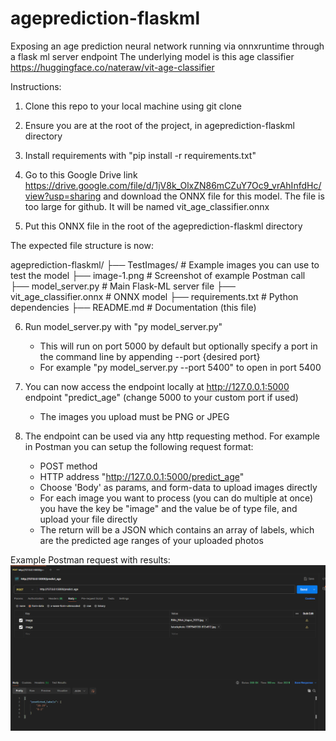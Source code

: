 # ageprediction-flaskml
Exposing an age prediction neural network running via onnxruntime through a flask ml server endpoint
The underlying model is this age classifier https://huggingface.co/nateraw/vit-age-classifier


Instructions:

1. Clone this repo to your local machine using git clone <url>

2. Ensure you are at the root of the project, in ageprediction-flaskml directory

3. Install requirements with "pip install -r requirements.txt"

4. Go to this Google Drive link https://drive.google.com/file/d/1jV8k_OlxZN86mCZuY7Oc9_vrAhInfdHc/view?usp=sharing and download the ONNX file for this model. The file is too large for github. It will be named vit_age_classifier.onnx

5. Put this ONNX file in the root of the ageprediction-flaskml directory

The expected file structure is now:

ageprediction-flaskml/
├── TestImages/              # Example images you can use to test the model
├── image-1.png              # Screenshot of example Postman call
├── model_server.py          # Main Flask-ML server file
├── vit_age_classifier.onnx  # ONNX model
├── requirements.txt         # Python dependencies
├── README.md                # Documentation (this file)

6. Run model_server.py with "py model_server.py"
    - This will run on port 5000 by default but optionally specify a port in the command line by appending --port {desired port}
    - For example "py model_server.py --port 5400" to open in port 5400

7. You can now access the endpoint locally at http://127.0.0.1:5000 endpoint "predict_age" (change 5000 to your custom port if used)
    - The images you upload must be PNG or JPEG

8. The endpoint can be used via any http requesting method. For example in Postman you can setup the following request format:
    - POST method
    - HTTP address "http://127.0.0.1:5000/predict_age"
    - Choose 'Body' as params, and form-data to upload images directly
    - For each image you want to process (you can do multiple at once) you have the key be "image" and the value be of type file, and upload your file directly
    - The return will be a JSON which contains an array of labels, which are the predicted age ranges of your uploaded photos

Example Postman request with results:
![alt text](image-1.png)